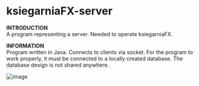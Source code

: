 # ksiegarniaFX-server

**INTRODUCTION**<br/>
A program representing a server. Needed to operate ksiegarniaFX.

**INFORMATION**<br/>
Program written in Java. Connects to clients via socket. For the program to work properly, it must be connected to a locally created database. 
The database design is not shared anywhere.
</br>

![image](https://github.com/ripgoku/ksiegarniaFX-server/assets/105516796/4407ff19-0105-4c96-a8f0-bcb0458a854a)
